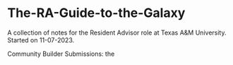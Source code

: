 # The-RA-Guide-to-the-Galaxy
A collection of notes for the Resident Advisor role at Texas A&amp;M University.
Started on 11-07-2023.

Community Builder Submissions:
the


